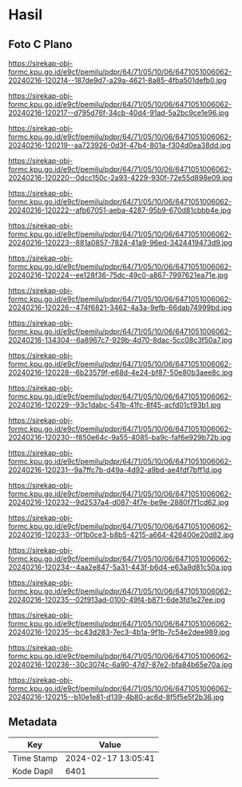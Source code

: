 # Hasil

## Foto C Plano

https://sirekap-obj-formc.kpu.go.id/e9cf/pemilu/pdpr/64/71/05/10/06/6471051006062-20240216-120214--187de9d7-a29a-4621-8a85-4fba501defb0.jpg

https://sirekap-obj-formc.kpu.go.id/e9cf/pemilu/pdpr/64/71/05/10/06/6471051006062-20240216-120217--d795d76f-34cb-40d4-91ad-5a2bc9ce1e96.jpg

https://sirekap-obj-formc.kpu.go.id/e9cf/pemilu/pdpr/64/71/05/10/06/6471051006062-20240216-120219--aa723926-0d3f-47b4-801a-f304d0ea38dd.jpg

https://sirekap-obj-formc.kpu.go.id/e9cf/pemilu/pdpr/64/71/05/10/06/6471051006062-20240216-120220--0dcc150c-2a93-4229-930f-72e55d898e09.jpg

https://sirekap-obj-formc.kpu.go.id/e9cf/pemilu/pdpr/64/71/05/10/06/6471051006062-20240216-120222--afb67051-aeba-4287-95b9-670d81cbbb4e.jpg

https://sirekap-obj-formc.kpu.go.id/e9cf/pemilu/pdpr/64/71/05/10/06/6471051006062-20240216-120223--881a0857-7824-41a9-96ed-3424419473d9.jpg

https://sirekap-obj-formc.kpu.go.id/e9cf/pemilu/pdpr/64/71/05/10/06/6471051006062-20240216-120224--ee128f36-75dc-49c0-a867-7997621ea71e.jpg

https://sirekap-obj-formc.kpu.go.id/e9cf/pemilu/pdpr/64/71/05/10/06/6471051006062-20240216-120226--474f6821-3462-4a3a-9efb-66dab74999bd.jpg

https://sirekap-obj-formc.kpu.go.id/e9cf/pemilu/pdpr/64/71/05/10/06/6471051006062-20240216-134304--6a8967c7-929b-4d70-8dac-5cc08c3f50a7.jpg

https://sirekap-obj-formc.kpu.go.id/e9cf/pemilu/pdpr/64/71/05/10/06/6471051006062-20240216-120228--6b23579f-e68d-4e24-bf87-50e80b3aee8c.jpg

https://sirekap-obj-formc.kpu.go.id/e9cf/pemilu/pdpr/64/71/05/10/06/6471051006062-20240216-120229--93c1dabc-541b-41fc-8f45-acfd01cf93b1.jpg

https://sirekap-obj-formc.kpu.go.id/e9cf/pemilu/pdpr/64/71/05/10/06/6471051006062-20240216-120230--f850e64c-9a55-4085-ba9c-faf6e929b72b.jpg

https://sirekap-obj-formc.kpu.go.id/e9cf/pemilu/pdpr/64/71/05/10/06/6471051006062-20240216-120231--9a7ffc7b-d49a-4d92-a9bd-ae4fdf7bff1d.jpg

https://sirekap-obj-formc.kpu.go.id/e9cf/pemilu/pdpr/64/71/05/10/06/6471051006062-20240216-120232--9d2537a4-d087-4f7e-be9e-2880f7f1cd62.jpg

https://sirekap-obj-formc.kpu.go.id/e9cf/pemilu/pdpr/64/71/05/10/06/6471051006062-20240216-120233--0f1b0ce3-b8b5-4215-a664-426400e20d82.jpg

https://sirekap-obj-formc.kpu.go.id/e9cf/pemilu/pdpr/64/71/05/10/06/6471051006062-20240216-120234--4aa2e847-5a31-443f-b6d4-e63a9d81c50a.jpg

https://sirekap-obj-formc.kpu.go.id/e9cf/pemilu/pdpr/64/71/05/10/06/6471051006062-20240216-120235--02f913ad-0100-49f4-b871-6de3fd1e27ee.jpg

https://sirekap-obj-formc.kpu.go.id/e9cf/pemilu/pdpr/64/71/05/10/06/6471051006062-20240216-120235--bc43d283-7ec3-4b1a-9f1b-7c54e2dee989.jpg

https://sirekap-obj-formc.kpu.go.id/e9cf/pemilu/pdpr/64/71/05/10/06/6471051006062-20240216-120236--30c3074c-6a90-47d7-87e2-bfa84b65e70a.jpg

https://sirekap-obj-formc.kpu.go.id/e9cf/pemilu/pdpr/64/71/05/10/06/6471051006062-20240216-120215--b10e1e81-d139-4b80-ac6d-8f5f5e5f2b36.jpg


## Metadata

| Key        | Value               |
| ---------- | ------------------- |
| Time Stamp | 2024-02-17 13:05:41 |
| Kode Dapil | 6401                |



